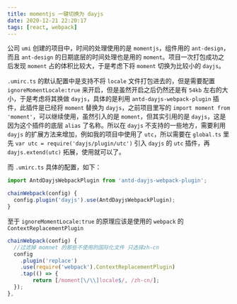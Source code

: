 ```yaml
---
title: momentjs 一键切换为 dayjs
date: 2020-12-21 22:20:17
tags: [react, webpack]
---
```


公司 `umi` 创建的项目中，时间的处理使用的是 `momentjs`，组件用的 `ant-design`，而且 `ant-design` 的日期底层的时间处理也是用的 `moment`。项目一次打包成功之后发现 `moment` 占的体积比较大，于是考虑下将 `moment` 切换为比较小的 `dayjs`。

`.umirc.ts` 的默认配置中是支持不将 `locale` 文件打包进去的，但是需要配置 `ignoreMomentLocale:true` 来开启，但是虽然开启之后仍然还是有 `54kb` 左右的大小，于是考虑将其换做 `dayjs`，具体的是利用 `antd-dayjs-webpack-plugin` 插件，此插件是已经将 `moment` 替换为 `dayjs`，之前项目里写的 `import moment from 'moment'`，可以继续使用，虽然引入的是 `moment`，但其实引用的是 `dayjs`，这是因为这个插件的底层 `alias` 了名称。所以在 `dayjs` 不支持的一些地方，需要利用 `dayjs` 的扩展方法来增加，例如我的项目中使用了 `utc`，所以需要在 `global.ts` 里先
`var utc = require('dayjs/plugin/utc')` 引入 `dayjs` 的 `utc` 插件，再`dayjs.extend(utc)` 拓展，使用就可以了。

而 `.umirc.ts` 具体的配置，如下：

```js
import AntdDayjsWebpackPlugin from 'antd-dayjs-webpack-plugin';

chainWebpack(config) {
  config.plugin('dayjs').use(AntdDayjsWebpackPlugin);
}
```

至于 `ignoreMomentLocale:true` 的原理应该是使用的 `webpack` 的 `ContextReplacementPlugin`

```js
chainWebpack(config) {
  //过滤掉 momnet 的那些不使用的国际化文件 只选择zh-cn
  config
    .plugin('replace')
    .use(require('webpack').ContextReplacementPlugin)
    .tap(() => {
        return [/moment[\/\\]locale$/, /zh-cn/];
  });
},
```
